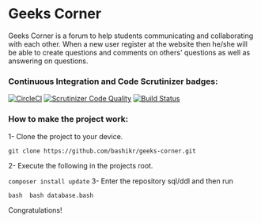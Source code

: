 # Geeks Corner

Geeks Corner is a forum to help students communicating and collaborating with each other. When a new user register at the website then he/she will be able to create questions and comments on others' questions as well as answering on questions.


### Continuous Integration and Code Scrutinizer badges:

[![CircleCI](https://circleci.com/gh/bashikr/geeks-corner.svg?style=svg)](https://app.circleci.com/pipelines/github/bashikr/geeks-corner)
[![Scrutinizer Code Quality](https://scrutinizer-ci.com/g/bashikr/geeks-corner/badges/quality-score.png?b=main)](https://scrutinizer-ci.com/g/bashikr/geeks-corner/?branch=main)
[![Build Status](https://travis-ci.com/bashikr/geeks-corner.svg?branch=main)](https://travis-ci.com/bashikr/geeks-corner)

### How to make the project work:

1- Clone the project to your device.

``` git clone https://github.com/bashikr/geeks-corner.git ```

2- Execute the following in the projects root.

``` composer install update ```
3- Enter the repository sql/ddl and then run

```bash  bash database.bash```

Congratulations!
